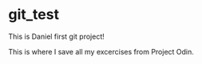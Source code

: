 # git_test
This is Daniel first git project!

This is where I save all my excercises from Project Odin. 
